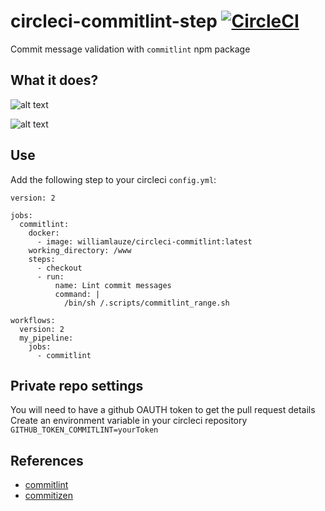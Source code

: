# circleci-commitlint-step [![CircleCI](https://circleci.com/gh/wilau2/circleci-commitlint-step.svg?style=svg)](https://circleci.com/gh/wilau2/circleci-commitlint-step)

Commit message validation with `commitlint` npm package

## What it does?

![alt text](https://github.com/wilau2/circleci-commitlint-step/blob/master/.github/circle_fail.png)

![alt text](https://github.com/wilau2/circleci-commitlint-step/blob/master/.github/circle_success.png)

## Use

Add the following step to your circleci `config.yml`:

```
version: 2

jobs:
  commitlint:
    docker:
      - image: williamlauze/circleci-commitlint:latest
    working_directory: /www
    steps:
      - checkout
      - run:
          name: Lint commit messages
          command: |
            /bin/sh /.scripts/commitlint_range.sh

workflows:
  version: 2
  my_pipeline:
    jobs:
      - commitlint
```

## Private repo settings

You will need to have a github OAUTH token to get the pull request details
Create an environment variable in your circleci repository
`GITHUB_TOKEN_COMMITLINT=yourToken`

## References

- [commitlint](https://github.com/marionebl/commitlint)
- [commitizen](https://github.com/commitizen/cz-cli)
